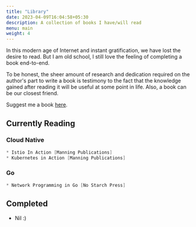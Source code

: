 ```yaml
---
title: "Library"
date: 2023-04-09T16:04:58+05:30
description: A collection of books I have/will read 
menu: main
weight: 4
---
```


In this modern age of Internet and instant gratification, we have lost the desire to read. 
But I am old school, I still love the feeling of completing a book end-to-end. 

To be honest, the sheer amount of research and dedication 
required on the author's part to write a book is testimony to the fact that the knowledge gained after reading it will be useful 
at some point in life. Also, a book can be our closest friend.

Suggest me a book [here](mailto:jsabujofficial@gmail.com). 

## Currently Reading

### Cloud Native
```cpp
* Istio In Action [Manning Publications]
* Kubernetes in Action [Manning Publications]
```

### Go
```cpp
* Network Programming in Go [No Starch Press]
```

## Completed
- Nil :)